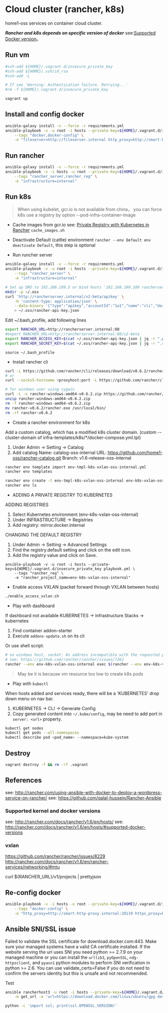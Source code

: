 # Cloud cluster (rancher, k8s)
home1-oss services on container cloud cluster.

***Rancher and k8s depends on specific version of docker***
see:[Supported Docker version](http://docs.rancher.com/rancher/v1.6/en/hosts/#supported-docker-versions)。

## Run vm

```sh
#ssh-add ${HOME}/.vagrant.d/insecure_private_key
#ssh-add ${HOME}/.ssh/id_rsa
#ssh-add -L

# If see 'Warning: Authentication failure. Retrying...'
#rm -f ${HOME}/.vagrant.d/insecure_private_key

vagrant up
```

## Install and config docker

```sh
ansible-galaxy install -v --force -r requirements.yml
ansible-playbook -v -u root -i hosts --private-key=${HOME}/.vagrant.d/insecure_private_key playbook.yml \
    --tags "docker,docker-config" \
    -e "fileserver=http://fileserver.internal http_proxy=http://smart-http-proxy.internal:28119 https_proxy=http://smart-http-proxy.internal:28119"
```

## Run rancher

```sh
ansible-galaxy install -v --force -r requirements.yml
ansible-playbook -v -i hosts -u root --private-key=${HOME}/.vagrant.d/insecure_private_key playbook.yml \
    --tags "rancher_server,rancher_reg" \
    -e "infrastructure=internal"
```

## Run k8s

> When using kubelet, gcr.io is not available from china，
> you can force k8s use a registry by option --pod-infra-container-image

- Cache images from gcr.io
see: [Private Registry with Kubernetes in Rancher](http://rancher.com/docs/rancher/v1.6/en/kubernetes/private-registry/)
`cache_images.sh`

- Deactivate Default (cattle) environment `rancher --env Default env deactivate Default`, this step is optional

- Run runcher server

```sh
ansible-galaxy install -v --force -r requirements.yml
ansible-playbook -v -u root -i hosts --private-key=${HOME}/.vagrant.d/insecure_private_key playbook.yml \
    --tags "rancher_server" \
    -e "infrastructure=internal"

# Set up DNS to 192.168.199.5 or bind hosts '192.168.199.100 rancherserver.internal'
mkdir -p ~/.oss
curl 'http://rancherserver.internal/v2-beta/apikey' \
    -H 'content-type: application/json' \
    --data-binary '{"type":"apikey","accountId":"1a1","name":"cli","description":"","created":null,"kind":null,"removeTime":null,"removed":null,"uuid":null}' \
    > ~/.oss/rancher-api-key.json
```

Edit ~/.bash_profile, add following lines
```sh
export RANCHER_URL=http://rancherserver.internal:80
#export RANCHER_URL=http://rancherserver.internal:80/v2-beta
export RANCHER_ACCESS_KEY=$(cat ~/.oss/rancher-api-key.json | jq -r ".publicValue")
export RANCHER_SECRET_KEY=$(cat ~/.oss/rancher-api-key.json | jq -r ".secretValue")
```
`source ~/.bash_profile`

- Install rancher cli

```sh
curl -L https://github.com/rancher/cli/releases/download/v0.6.2/rancher-darwin-amd64-v0.6.2.tar.xz | tar --strip-components=2 -xJ -C /usr/local/bin
# or
curl --socks5-hostname <proxyhost:port -L https://github.com/rancher/cli/releases/download/v0.6.2/rancher-darwin-amd64-v0.6.2.tar.xz | tar --strip-components=2 -xJ -C /usr/local/bin

# for windows user using cygwin
curl -L -o rancher-windows-amd64-v0.6.2.zip https://github.com/rancher/cli/releases/download/v0.6.2/rancher-windows-amd64-v0.6.2.zip
unzip rancher-windows-amd64-v0.6.2.zip
rm -f rancher-windows-amd64-v0.6.2.zip
mv rancher-v0.6.2/rancher.exe /usr/local/bin/
rm -rf rancher-v0.6.2
```

- Create a rancher environment for k8s

Add a custom catalog, which has a modified k8s cluster domain.
(custom --cluster-domain of infra-templates/k8s/*/docker-compose.yml.tpl)
1. Under Admin -> Setting -> Catalog
2. Add catalog
 Name: catalog-oss-internal
 URL: https://github.com/home1-oss/rancher-catalog.git
 Branch: v1.6-release-oss-internal

```sh
rancher env template import env-tmpl-k8s-vxlan-oss-internal.yml
rancher env templates

rancher env create -t env-tmpl-k8s-vxlan-oss-internal env-k8s-vxlan-oss-internal
rancher env ls
```

- ADDING A PRIVATE REGISTRY TO KUBERNETES

ADDING REGISTRIES
1. Select Kubernetes environment (env-k8s-vxlan-oss-internal)
2. Under INFRASTRUCTURE -> Registries
3. Add registry: mirror.docker.internal

CHANGING THE DEFAULT REGISTRY
1. Under Admin -> Setting -> Advanced Settings
2. Find the registry.default setting and click on the edit icon.
3. Add the registry value and click on Save.

```
ansible-playbook -v -u root -i hosts --private-key=${HOME}/.vagrant.d/insecure_private_key playbook.yml \
    --tags "rancher_reg" \
    -e "rancher_project_name=env-k8s-vxlan-oss-internal"
```

- Enable access VXLAN (packet forward through VXLAN between hosts)

```sh
./enable_access_vxlan.sh
```

- Play with dashboard

If dashboard not available
KUBERNETES -> Infrastructure Stacks -> kubernetes
1. Find container addon-starter
2. Execute `addons-update.sh` on its cli

Or use shell script:
```sh
# on windows host, socket: An address incompatible with the requested protocol was used
# see: https://github.com/rancher/rancher/issues/7262
rancher --env env-k8s-vxlan-oss-internal exec $(rancher --env env-k8s-vxlan-oss-internal ps -a -s -c | grep kubernetes-addon-starter  | awk '{print $1}') addons-update.sh
```

> May be it is because vm resource too low to create k8s pods

- Play with `kubectl`

When hosts added and services ready, there will be a 'KUBERNETES' drop down menu on nav bar.
1. KUBERNETES -> CLI -> Generate Config
2. Copy generated content into `~/.kube/config`, may be need to add port in `server: <url>` property.

```sh
kubectl get nodes
kubectl get pods --all-namespaces
kubectl describe pod <pod_name> --namespace=kube-system
```

## Destroy

```sh
vagrant destroy -f && rm -rf .vagrant
```

## References

see: http://rancher.com/using-ansible-with-docker-to-deploy-a-wordpress-service-on-rancher/
see: https://github.com/galal-hussein/Rancher-Ansible

### Supported kernel and docker versions
see: http://rancher.com/docs/rancher/v1.6/en/hosts/
see: http://rancher.com/docs/rancher/v1.6/en/hosts/#supported-docker-versions

### vxlan
https://github.com/rancher/rancher/issues/8229
http://rancher.com/docs/rancher/v1.6/en/rancher-services/networking/#mtu


curl ${RANCHER_URL}/v1/projects | prettyjson

## Re-config docker

```sh
ansible-playbook -v -i hosts -u root --private-key=${HOME}/.vagrant.d/insecure_private_key playbook.yml \
    --tags "docker-config" \
    -e "http_proxy=http://smart-http-proxy.internal:28119 https_proxy=http://smart-http-proxy.internal:28119"
```

## Ansible SNI/SSL issue

Failed to validate the SSL certificate for download.docker.com:443.
Make sure your managed systems have a valid CA certificate installed.
If the website serving the url uses SNI you need python >= 2.7.9 on your managed machine or you can install the
`urllib3`, `pyOpenSSL`, `ndg-httpsclient`, and `pyasn1` python modules to perform SNI verification in python >= 2.6.
You can use validate_certs=False if you do not need to confirm the servers identity but this is unsafe and not recommended.

Test
```sh
ansible rancherhost3 -u root -i hosts --private-key=${HOME}/.vagrant.d/insecure_private_key \
    -m get_url -a 'url=https://download.docker.com/linux/ubuntu/gpg dest=/tmp'
```

```sh
python -c 'import ssl; print(ssl.OPENSSL_VERSION)'
```
